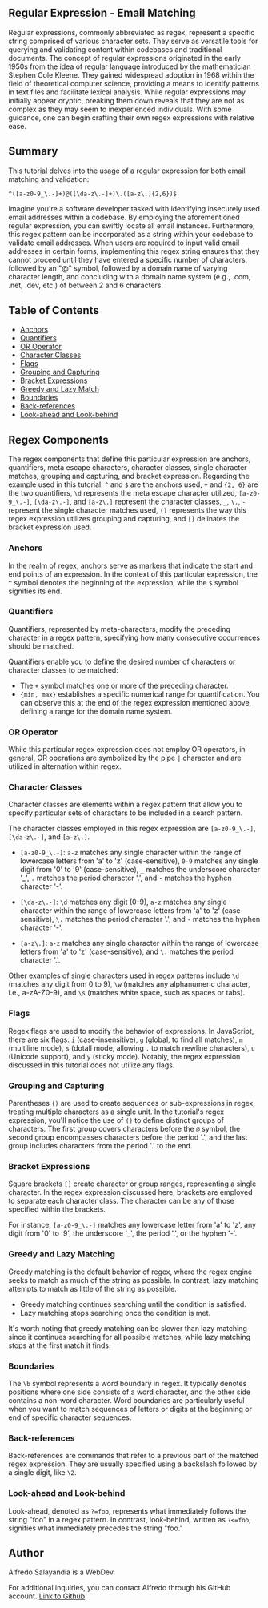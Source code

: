 ## Regular Expression - Email Matching

Regular expressions, commonly abbreviated as regex, represent a specific string comprised of various character sets. They serve as versatile tools for querying and validating content within codebases and traditional documents. The concept of regular expressions originated in the early 1950s from the idea of regular language introduced by the mathematician Stephen Cole Kleene. They gained widespread adoption in 1968 within the field of theoretical computer science, providing a means to identify patterns in text files and facilitate lexical analysis. While regular expressions may initially appear cryptic, breaking them down reveals that they are not as complex as they may seem to inexperienced individuals. With some guidance, one can begin crafting their own regex expressions with relative ease.

## Summary

This tutorial delves into the usage of a regular expression for both email matching and validation:

`^([a-z0-9_\.-]+)@([\da-z\.-]+)\.([a-z\.]{2,6})$`

Imagine you're a software developer tasked with identifying insecurely used email addresses within a codebase. By employing the aforementioned regular expression, you can swiftly locate all email instances. Furthermore, this regex pattern can be incorporated as a string within your codebase to validate email addresses. When users are required to input valid email addresses in certain forms, implementing this regex string ensures that they cannot proceed until they have entered a specific number of characters, followed by an "@" symbol, followed by a domain name of varying character length, and concluding with a domain name system (e.g., .com, .net, .dev, etc.) of between 2 and 6 characters.

## Table of Contents

- [Anchors](#anchors)
- [Quantifiers](#quantifiers)
- [OR Operator](#or-operator)
- [Character Classes](#character-classes)
- [Flags](#flags)
- [Grouping and Capturing](#grouping-and-capturing)
- [Bracket Expressions](#bracket-expressions)
- [Greedy and Lazy Match](#greedy-and-lazy-match)
- [Boundaries](#boundaries)
- [Back-references](#back-references)
- [Look-ahead and Look-behind](#look-ahead-and-look-behind)

## Regex Components

The regex components that define this particular expression are anchors, quantifiers, meta escape characters, character classes, single character matches, grouping and capturing, and bracket expression. Regarding the example used in this tutorial: `^` and `$` are the anchors used, `+` and `{2, 6}` are the two quantifiers, `\d` represents the meta escape character utilized, `[a-z0-9_\.-]`, `[\da-z\.-]`, and `[a-z\.]` represent the character classes, `_`, `\.`, `-` represent the single character matches used, `()` represents the way this regex expression utilizes grouping and capturing, and `[]` delinates the bracket expression used.

### Anchors

In the realm of regex, anchors serve as markers that indicate the start and end points of an expression. In the context of this particular expression, the `^` symbol denotes the beginning of the expression, while the `$` symbol signifies its end.

### Quantifiers

Quantifiers, represented by meta-characters, modify the preceding character in a regex pattern, specifying how many consecutive occurrences should be matched.

Quantifiers enable you to define the desired number of characters or character classes to be matched:

- The `+` symbol matches one or more of the preceding character.
- `{min, max}` establishes a specific numerical range for quantification. You can observe this at the end of the regex expression mentioned above, defining a range for the domain name system.

### OR Operator

While this particular regex expression does not employ OR operators, in general, OR operations are symbolized by the pipe `|` character and are utilized in alternation within regex.

### Character Classes

Character classes are elements within a regex pattern that allow you to specify particular sets of characters to be included in a search pattern.

The character classes employed in this regex expression are `[a-z0-9_\.-]`, `[\da-z\.-]`, and `[a-z\.]`.

- `[a-z0-9_\.-]`: `a-z` matches any single character within the range of lowercase letters from 'a' to 'z' (case-sensitive), `0-9` matches any single digit from '0' to '9' (case-sensitive), `_` matches the underscore character '_', `.` matches the period character '.', and `-` matches the hyphen character '-'.

- `[\da-z\.-]`: `\d` matches any digit (0-9), `a-z` matches any single character within the range of lowercase letters from 'a' to 'z' (case-sensitive), `\.` matches the period character '.', and `-` matches the hyphen character '-'.

- `[a-z\.]`: `a-z` matches any single character within the range of lowercase letters from 'a' to 'z' (case-sensitive), and `\.` matches the period character '.'.

Other examples of single characters used in regex patterns include `\d` (matches any digit from 0 to 9), `\w` (matches any alphanumeric character, i.e., a-zA-Z0-9), and `\s` (matches white space, such as spaces or tabs).

### Flags

Regex flags are used to modify the behavior of expressions. In JavaScript, there are six flags: `i` (case-insensitive), `g` (global, to find all matches), `m` (multiline mode), `s` (dotall mode, allowing `.` to match newline characters), `u` (Unicode support), and `y` (sticky mode). Notably, the regex expression discussed in this tutorial does not utilize any flags.

### Grouping and Capturing

Parentheses `()` are used to create sequences or sub-expressions in regex, treating multiple characters as a single unit. In the tutorial's regex expression, you'll notice the use of `()` to define distinct groups of characters. The first group covers characters before the `@` symbol, the second group encompasses characters before the period '.', and the last group includes characters from the period '.' to the end.

### Bracket Expressions

Square brackets `[]` create character or group ranges, representing a single character. In the regex expression discussed here, brackets are employed to separate each character class. The character can be any of those specified within the brackets.

For instance, `[a-z0-9_\.-]` matches any lowercase letter from 'a' to 'z', any digit from '0' to '9', the underscore '_', the period '.', or the hyphen '-'.

### Greedy and Lazy Matching

Greedy matching is the default behavior of regex, where the regex engine seeks to match as much of the string as possible. In contrast, lazy matching attempts to match as little of the string as possible.

- Greedy matching continues searching until the condition is satisfied.
- Lazy matching stops searching once the condition is met.

It's worth noting that greedy matching can be slower than lazy matching since it continues searching for all possible matches, while lazy matching stops at the first match it finds.

### Boundaries

The `\b` symbol represents a word boundary in regex. It typically denotes positions where one side consists of a word character, and the other side contains a non-word character. Word boundaries are particularly useful when you want to match sequences of letters or digits at the beginning or end of specific character sequences.

### Back-references

Back-references are commands that refer to a previous part of the matched regex expression. They are usually specified using a backslash followed by a single digit, like `\2`.

### Look-ahead and Look-behind

Look-ahead, denoted as `?=foo`, represents what immediately follows the string "foo" in a regex pattern. In contrast, look-behind, written as `?<=foo`, signifies what immediately precedes the string "foo."

## Author
Alfredo Salayandia is a WebDev 

For additional inquiries, you can contact Alfredo through his GitHub account.
[Link to Github](https://github.com/Donsidious)
